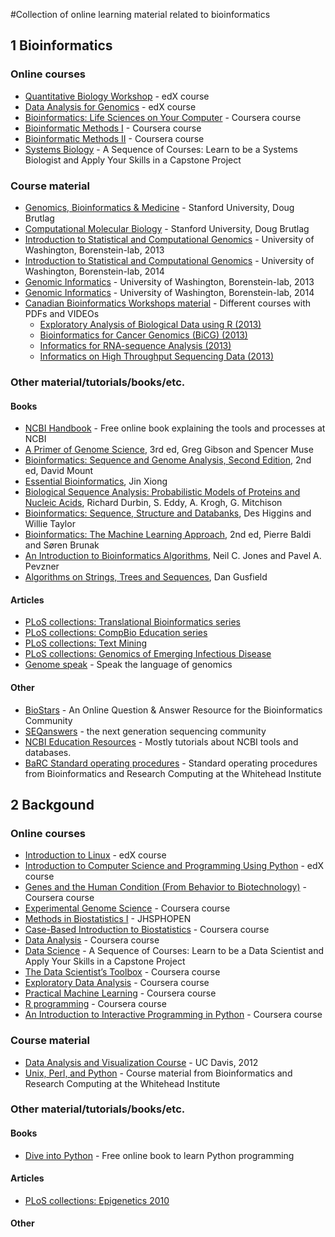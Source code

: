 #Collection of online learning material related to bioinformatics

## 1 Bioinformatics
### Online courses
- [Quantitative Biology Workshop](https://www.edx.org/course/mitx/mitx-7-qbwx-quantitative-biology-1714) - edX course
- [Data Analysis for Genomics](https://www.edx.org/course/harvardx/harvardx-ph525x-data-analysis-genomics-1401#prerequisites) - edX course
- [Bioinformatics: Life Sciences on Your Computer](https://www.coursera.org/course/bioinform) - Coursera course
- [Bioinformatic Methods I](https://www.coursera.org/course/bioinfomethods1) - Coursera course
- [Bioinformatic Methods II](https://www.coursera.org/course/bioinfomethods2) - Coursera course
- [Systems Biology](https://www.coursera.org/specialization/systemsbiology/6/overview) - A Sequence of Courses: Learn to be a Systems Biologist and Apply Your Skills in a Capstone Project

### Course material
- [Genomics, Bioinformatics & Medicine](http://biochem158.stanford.edu/) - Stanford University, Doug Brutlag
- [Computational Molecular Biology](http://biochem218.stanford.edu/) - Stanford University, Doug Brutlag
- [Introduction to Statistical and Computational Genomics](http://elbo.gs.washington.edu/courses/GS_559_13_wi/) - University of Washington, Borenstein-lab, 2013
- [Introduction to Statistical and Computational Genomics](http://elbo.gs.washington.edu/courses/GS_559_14_wi/) - University of Washington, Borenstein-lab, 2014
- [Genomic Informatics](http://elbo.gs.washington.edu/courses/GS_559_13_wi/) - University of Washington, Borenstein-lab, 2013
- [Genomic Informatics](http://elbo.gs.washington.edu/courses/GS_373_14_sp/) - University of Washington, Borenstein-lab, 2014
- [Canadian Bioinformatics Workshops material](http://bioinformatics.ca/workshops/) - Different courses with PDFs and VIDEOs
  * [Exploratory Analysis of Biological Data using R (2013)](http://bioinformatics.ca/workshops/2013/exploratory-analysis-biological-data-using-r-2013)
  * [Bioinformatics for Cancer Genomics (BiCG) (2013)](http://bioinformatics.ca/workshops/2013/bioinformatics-cancer-genomics-bicg-2013#material)
  * [Informatics for RNA-sequence Analysis (2013)](http://bioinformatics.ca/workshops/2013/informatics-rna-sequence-analysis-2013#material)
  * [Informatics on High Throughput Sequencing Data (2013) ](http://bioinformatics.ca/workshops/2013/informatics-high-throughput-sequencing-data-2013#material)

### Other material/tutorials/books/etc. 
#### Books
- [NCBI Handbook](http://www.ncbi.nlm.nih.gov/books/NBK21101/) - Free online book explaining the tools and processes at NCBI
- [A Primer of Genome Science](http://www.amazon.com/Primer-Genome-Science-Third/dp/0878932364/ref=sr_1_1?s=books&ie=UTF8&qid=1389115703&sr=1-1&keywords=a+primer+on+genome+science), 3rd ed, Greg Gibson and Spencer Muse
- [Bioinformatics: Sequence and Genome Analysis, Second Edition](http://www.cshlpress.com/default.tpl?cart=126266445963923074&fromlink=T&linkaction=full&linksortby=oop_title&--eqSKUdatarq=466), 2nd ed, David Mount
- [Essential Bioinformatics](https://encrypted.google.com/books/about/Essential_Bioinformatics.html?id=AFsu7_goA8kC), Jin Xiong
- [Biological Sequence Analysis: Probabilistic Models of Proteins and Nucleic Acids](http://hum-molgen.org/literature/11-1999/000006.html), Richard Durbin, S. Eddy, A. Krogh, G. Mitchison
- [Bioinformatics: Sequence, Structure and Databanks](http://ukcatalogue.oup.com/product/9780199637904.do), Des Higgins and Willie Taylor
- [Bioinformatics: The Machine Learning Approach](http://www.amazon.com/Bioinformatics-Learning-Approach-Adaptive-Computation/dp/026202506X), 2nd ed,  Pierre Baldi and Søren Brunak
- [An Introduction to Bioinformatics Algorithms](https://mitpress.mit.edu/books/introduction-bioinformatics-algorithms), Neil C. Jones and Pavel A. Pevzner
- [Algorithms on Strings, Trees and Sequences](http://www.cambridge.org/nz/academic/subjects/computer-science/algorithmics-complexity-computer-algebra-and-computational-g/algorithms-strings-trees-and-sequences-computer-science-and-computational-biology?format=HB), Dan Gusfield

#### Articles

- [PLoS collections: Translational Bioinformatics series](http://www.ploscollections.org/translationalbioinformatics)
- [PLoS collections: CompBio Education series](www.ploscollections.org/compbioleducation)
- [PLoS collections: Text Mining](http://www.ploscollections.org/article/browse/issue/info%3Adoi%2F10.1371%2Fissue.pcol.v01.i14)
- [PLoS collections: Genomics of Emerging Infectious Disease](http://www.ploscollections.org/article/browse/issue/info%3Adoi%2F10.1371%2Fissue.pcol.v01.i01)
- [Genome speak](http://www.nature.com/nature/journal/v409/n6822/full/409815a0.html) - Speak the language of genomics 

#### Other
- [BioStars](https://www.biostars.org/) - An Online Question & Answer Resource for the Bioinformatics Community
- [SEQanswers](http://seqanswers.com/) - the next generation sequencing community 
- [NCBI Education Resources](http://www.ncbi.nlm.nih.gov/education/) - Mostly tutorials about NCBI tools and databases.
- [BaRC Standard operating procedures](http://barcwiki.wi.mit.edu/wiki/SOPs) - Standard operating procedures from  Bioinformatics and Research Computing at the Whitehead Institute

## 2 Backgound
### Online courses
- [Introduction to Linux](https://www.edx.org/course/linuxfoundationx/linuxfoundationx-lfs101x-introduction-1621) - edX course
- [Introduction to Computer Science and Programming Using Python](https://www.edx.org/course/mitx/mitx-6-00-1x-introduction-computer-1841) - edX course
- [Genes and the Human Condition (From Behavior to Biotechnology)](https://www.coursera.org/course/genes) - Coursera course
- [Experimental Genome Science](https://www.coursera.org/course/genomescience) - Coursera course
- [Methods in Biostatistics I](http://ocw.jhsph.edu/index.cfm/go/viewCourse/course/MethodsInBiostatisticsI/coursePage/index/) - JHSPHOPEN
- [Case-Based Introduction to Biostatistics](https://www.coursera.org/course/casebasedbiostat) - Coursera course
- [Data Analysis](https://www.coursera.org/course/dataanalysis) - Coursera course
- [Data Science](https://www.coursera.org/specialization/jhudatascience/1/overview) - A Sequence of Courses: Learn to be a Data Scientist and Apply Your Skills in a Capstone Project
- [The Data Scientist’s Toolbox](https://www.coursera.org/course/datascitoolbox) - Coursera course
- [Exploratory Data Analysis](https://www.coursera.org/course/exdata) - Coursera course
- [Practical Machine Learning](https://www.coursera.org/course/predmachlearn) - Coursera course
- [R programming](https://www.coursera.org/course/rprog) - Coursera course
- [An Introduction to Interactive Programming in Python](https://www.coursera.org/course/interactivepython) - Coursera course

### Course material
- [Data Analysis and Visualization Course](http://training.bioinformatics.ucdavis.edu/docs/2012/05/DAV/) - UC Davis, 2012
- [Unix, Perl, and Python](http://jura.wi.mit.edu/bio/education/hot_topics/Unix_Perl_Python/) - Course material from Bioinformatics and Research Computing at the Whitehead Institute


### Other material/tutorials/books/etc. 
#### Books
- [Dive into Python](http://www.diveintopython.net/) - Free online book to learn Python programming

#### Articles
- [PLoS collections: Epigenetics 2010](http://www.ploscollections.org/article/browse/issue/info%3Adoi%2F10.1371%2Fissue.pcol.v01.i07)

#### Other




